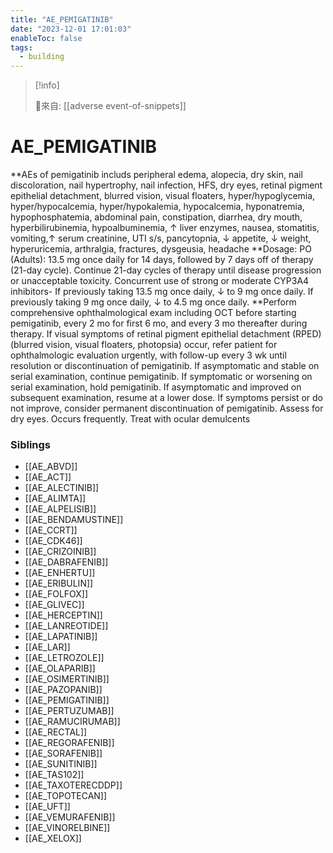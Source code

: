 ```yaml
---
title: "AE_PEMIGATINIB"
date: "2023-12-01 17:01:03"
enableToc: false
tags:
  - building
---
```

> [!info]
>
> 🌱來自: [[adverse event-of-snippets]]
# AE_PEMIGATINIB
**AEs of pemigatinib includs peripheral edema, alopecia, dry skin, nail discoloration, nail hypertrophy, nail infection, HFS, dry eyes, retinal pigment epithelial detachment, blurred vision, visual floaters, hyper/hypoglycemia, hyper/hypocalcemia, hyper/hypokalemia, hypocalcemia, hyponatremia, hypophosphatemia, abdominal pain, constipation, diarrhea, dry mouth, hyperbilirubinemia, hypoalbuminemia, ↑ liver enzymes, nausea, stomatitis, vomiting,↑ serum creatinine, UTI s/s, pancytopnia, ↓ appetite, ↓ weight, hyperuricemia, arthralgia, fractures, dysgeusia, headache
**Dosage:
PO (Adults): 13.5 mg once daily for 14 days, followed by 7 days off of therapy (21-day cycle). Continue 21-day cycles of therapy until disease progression or unacceptable toxicity. Concurrent use of strong or moderate CYP3A4 inhibitors- If previously taking 13.5 mg once daily, ↓ to 9 mg once daily. If previously taking 9 mg once daily, ↓ to 4.5 mg once daily.
\*\*Perform comprehensive ophthalmological exam including OCT before starting pemigatinib, every 2 mo for first 6 mo, and every 3 mo thereafter during therapy. If visual symptoms of retinal pigment epithelial detachment (RPED) (blurred vision, visual floaters, photopsia) occur, refer patient for ophthalmologic evaluation urgently, with follow-up every 3 wk until resolution or discontinuation of pemigatinib. If asymptomatic and stable on serial examination, continue pemigatinib. If symptomatic or worsening on serial examination, hold pemigatinib. If asymptomatic and improved on subsequent examination, resume at a lower dose. If symptoms persist or do not improve, consider permanent discontinuation of pemigatinib.
Assess for dry eyes. Occurs frequently. Treat with ocular demulcents
### Siblings
- [[AE_ABVD]]
- [[AE_ACT]]
- [[AE_ALECTINIB]]
- [[AE_ALIMTA]]
- [[AE_ALPELISIB]]
- [[AE_BENDAMUSTINE]]
- [[AE_CCRT]]
- [[AE_CDK46]]
- [[AE_CRIZOINIB]]
- [[AE_DABRAFENIB]]
- [[AE_ENHERTU]]
- [[AE_ERIBULIN]]
- [[AE_FOLFOX]]
- [[AE_GLIVEC]]
- [[AE_HERCEPTIN]]
- [[AE_LANREOTIDE]]
- [[AE_LAPATINIB]]
- [[AE_LAR]]
- [[AE_LETROZOLE]]
- [[AE_OLAPARIB]]
- [[AE_OSIMERTINIB]]
- [[AE_PAZOPANIB]]
- [[AE_PEMIGATINIB]]
- [[AE_PERTUZUMAB]]
- [[AE_RAMUCIRUMAB]]
- [[AE_RECTAL]]
- [[AE_REGORAFENIB]]
- [[AE_SORAFENIB]]
- [[AE_SUNITINIB]]
- [[AE_TAS102]]
- [[AE_TAXOTERECDDP]]
- [[AE_TOPOTECAN]]
- [[AE_UFT]]
- [[AE_VEMURAFENIB]]
- [[AE_VINORELBINE]]
- [[AE_XELOX]]
